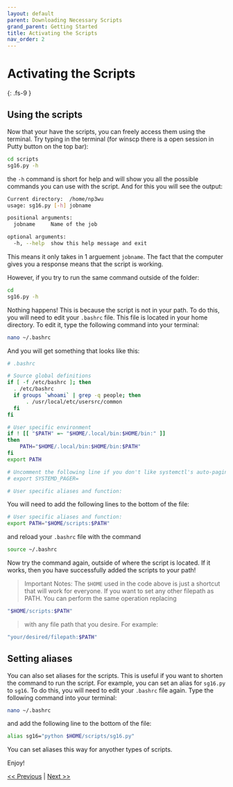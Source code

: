 ```yaml
---
layout: default
parent: Downloading Necessary Scripts
grand_parent: Getting Started
title: Activating the Scripts
nav_order: 2
---
```


# Activating the Scripts
{: .fs-9 }

## Using the scripts

Now that your have the scripts, you can freely access them using the terminal. Try typing in the terminal (for winscp there is a open session in Putty button on the top bar):

```bash
cd scripts
sg16.py -h
```

the `-h` command is short for help and will show you all the possible commands you can use with the script. And for this you will see the output:

```bash
Current directory:  /home/np3wu
usage: sg16.py [-h] jobname

positional arguments:
  jobname     Name of the job

optional arguments:
  -h, --help  show this help message and exit
```

This means it only takes in 1 arguement `jobname`. The fact that the computer gives you a response means that the script is working.

However, if you try to run the same command outside of the folder:

```bash
cd
sg16.py -h
```

Nothing happens! This is because the script is not in your path. To do this, you will need to edit your `.bashrc` file. This file is located in your home directory. To edit it, type the following command into your terminal:

```bash
nano ~/.bashrc
```

And you will get something that looks like this:

```bash
# .bashrc

# Source global definitions
if [ -f /etc/bashrc ]; then
  . /etc/bashrc
  if groups `whoami` | grep -q people; then
      . /usr/local/etc/usersrc/common
  fi
fi

# User specific environment
if ! [[ "$PATH" =~ "$HOME/.local/bin:$HOME/bin:" ]]
then
    PATH="$HOME/.local/bin:$HOME/bin:$PATH"
fi
export PATH

# Uncomment the following line if you don't like systemctl's auto-paging featur$
# export SYSTEMD_PAGER=

# User specific aliases and function:
```

You will need to add the following lines to the bottom of the file:

```bash
# User specific aliases and function:
export PATH="$HOME/scripts:$PATH"
```

and reload your `.bashrc` file with the command

```bash
source ~/.bashrc
```

Now try the command again, outside of where the script is located. If it works, then you have successfully added the scripts to your path!

> Important Notes:
 The `$HOME` used in the code above is just a shortcut that will work for everyone. If you want to set any other filepath as PATH. You can perform the same operation replacing
```bash
"$HOME/scripts:$PATH"
```
> with any file path that you desire. For example:
```bash
"your/desired/filepath:$PATH"
```
## Setting aliases

You can also set aliases for the scripts. This is useful if you want to shorten the command to run the script. For example, you can set an alias for `sg16.py` to `sg16`. To do this, you will need to edit your `.bashrc` file again. Type the following command into your terminal:

```bash
nano ~/.bashrc
```

and add the following line to the bottom of the file:

```bash
alias sg16="python $HOME/scripts/sg16.py"
```

You can set aliases this way for anyother types of scripts.

Enjoy!

[<< Previous](https://np3wu.github.io/Spydur_Guide/docs/gettingstarted/scripts/move_scripts_winscp.html) | [Next >>](https://np3wu.github.io/Spydur_Guide/docs/gettingstarted/scripts/more_scripts.html)